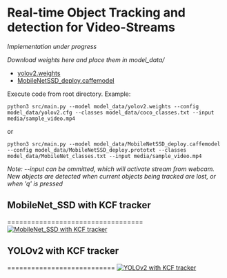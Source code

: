 # Real-time Object Tracking and detection for Video-Streams


*Implementation under progress*


*Download weights here and place them in model_data/*
- [yolov2.weights](https://www.dropbox.com/s/57zhd75mmmc5olf/yolov2.weights?dl=0)
- [MobileNetSSD_deploy.caffemodel](https://www.dropbox.com/s/d7pxo7kw67zb0e1/MobileNetSSD_deploy.caffemodel?dl=0)


Execute code from root directory. Example: 
```
python3 src/main.py --model model_data/yolov2.weights --config model_data/yolov2.cfg --classes model_data/coco_classes.txt --input media/sample_video.mp4
```


or 


```
python3 src/main.py --model model_data/MobileNetSSD_deploy.caffemodel --config model_data/MobileNetSSD_deploy.prototxt --classes model_data/MobileNet_classes.txt --input media/sample_video.mp4
```


*Note: --input can be ommitted, which will activate stream from webcam. New objects are detected when current objects being tracked are lost, or when 'q' is pressed*


## MobileNet_SSD with KCF tracker
==================================
[![MobileNet_SSD with KCF tracker](https://raw.githubusercontent.com/apoorvavinod/Real_time_Object_detection_and_tracking/master/misc/MobileNet_SSD_KCF.gif)](https://www.youtube.com/watch?v=levZEJKcPjM&feature=youtu.be "MobileNet_SSD with KCF tracker")


## YOLOv2 with KCF tracker
===========================
[![YOLOv2 with KCF tracker](https://raw.githubusercontent.com/apoorvavinod/Real_time_Object_detection_and_tracking/master/misc/YOLOv2_with_KCF.gif)](https://www.youtube.com/watch?v=KmyrSarmvhg&feature=youtu.be "YOLOv2 with KCF tracker")


